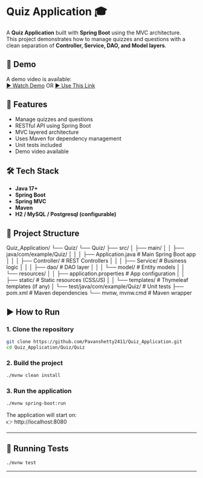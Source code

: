 # Quiz Application 🎓

A **Quiz Application** built with **Spring Boot** using the MVC architecture.  
This project demonstrates how to manage quizzes and questions with a clean separation of **Controller, Service, DAO, and Model layers**.

## 🎥 Demo
A demo video is available:  
[▶️ Watch Demo](assets/demo/demo.mp4)
OR
[ ▶️ Use This Link](https://drive.google.com/file/d/1mmQgn0edX7jnHbfT_f4QHJzZFNFDxeCG/view?usp=sharing)


## 📌 Features
- Manage quizzes and questions
- RESTful API using Spring Boot
- MVC layered architecture
- Uses Maven for dependency management
- Unit tests included
- Demo video available


## 🛠️ Tech Stack
- **Java 17+**
- **Spring Boot**
- **Spring MVC**
- **Maven**
- **H2 / MySQL / Postgresql (configurable)**



## 📂 Project Structure
Quiz_Application/
└── Quiz/
└── Quiz/
├── src/
│ ├── main/
│ │ ├── java/com/example/Quiz/
│ │ │ ├── Application.java # Main Spring Boot app
│ │ │ ├── Controller/ # REST Controllers
│ │ │ ├── Service/ # Business logic
│ │ │ ├── dao/ # DAO layer
│ │ │ └── model/ # Entity models
│ │ └── resources/
│ │ ├── application.properties # App configuration
│ │ ├── static/ # Static resources (CSS/JS)
│ │ └── templates/ # Thymeleaf templates (if any)
│ └── test/java/com/example/Quiz/ # Unit tests
├── pom.xml # Maven dependencies
└── mvnw, mvnw.cmd # Maven wrapper



## ▶️ How to Run

### 1. Clone the repository
```bash
git clone https://github.com/Pavanshetty2411/Quiz_Application.git
cd Quiz_Application/Quiz/Quiz
```

### 2. Build the project
```bash
./mvnw clean install
```

### 3. Run the application
```bash
./mvnw spring-boot:run
```

The application will start on:  
👉 http://localhost:8080

---

## 🧪 Running Tests
```bash
./mvnw test
```

---


